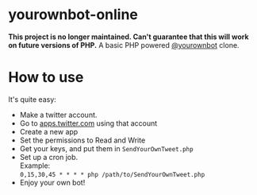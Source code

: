 yourownbot-online
=================
**This project is no longer maintained. Can't guarantee that this will work on future versions of PHP.** A basic PHP powered [@yourownbot](https://twitter.com/#!/yourownbot) clone.

How to use
=================
It's quite easy:
 - Make a twitter account.
 - Go to [apps.twitter.com](http://apps.twitter.com) using that account
 - Create a new app
 - Set the permissions to Read and Write
 - Get your keys, and put them in `SendYourOwnTweet.php`
 - Set up a cron job.  
   Example:  
   `0,15,30,45 * * * * php /path/to/SendYourOwnTweet.php`
 - Enjoy your own bot!
